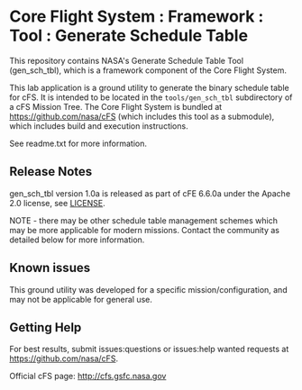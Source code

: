# Core Flight System : Framework : Tool : Generate Schedule Table

This repository contains NASA's Generate Schedule Table Tool (gen_sch_tbl), which is a framework component of the Core Flight System.

This lab application is a ground utility to generate the binary schedule table for cFS. It is intended to be located in the `tools/gen_sch_tbl` subdirectory of a cFS Mission Tree.  The Core Flight System is bundled at https://github.com/nasa/cFS (which includes this tool as a submodule), which includes build and execution instructions.

See readme.txt for more information.

## Release Notes

gen_sch_tbl version 1.0a is released as part of cFE 6.6.0a under the Apache 2.0 license, see [LICENSE](LICENSE-18128-Apache-2_0.pdf).

NOTE - there may be other schedule table management schemes which may be more applicable for modern missions.  Contact the community as detailed below for more information.

## Known issues

This ground utility was developed for a specific mission/configuration, and may not be applicable for general use.

## Getting Help

For best results, submit issues:questions or issues:help wanted requests at https://github.com/nasa/cFS.

Official cFS page: http://cfs.gsfc.nasa.gov

